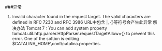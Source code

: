 ###异常
1. Invalid character found in the request target. The valid characters are defined in RFC 7230 and RFC 3986
URL中包含 |, {}等符号会产生此异常
解决办法
    Tomcat 7 :
    You can add system property tomcat.util.http.parser.HttpParser.requestTargetAllow={} to prevent this error. One of the soltion is editing $CATALINA_HOME\conf\catalina.properties.